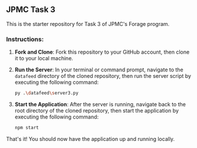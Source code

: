 ## JPMC Task 3

This is the starter repository for Task 3 of JPMC's Forage program.

### Instructions:

1. **Fork and Clone**: Fork this repository to your GitHub account, then clone it to your local machine.

2. **Run the Server**: In your terminal or command prompt, navigate to the `datafeed` directory of the cloned repository, then run the server script by executing the following command:
    ```bash
    py .\datafeed\server3.py
    ```

3. **Start the Application**: After the server is running, navigate back to the root directory of the cloned repository, then start the application by executing the following command:
    ```bash
    npm start
    ```

That's it! You should now have the application up and running locally.
